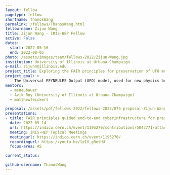 ```yaml
---
layout: fellow
pagetype: fellow
shortname: ThanosWang
permalink: /fellows/ThanosWang.html
fellow-name: Zijun Wang
title: Zijun Wang - IRIS-HEP Fellow
active: False
dates:
  start: 2022-05-16
  end: 2022-08-05
photo: /assets/images/team/fellows-2022/Zijun-Wang.jpg
institution: University of Illinois at Urbana-Champaign
e-mail: zijun4@illinois.edu
project_title: Exploring the FAIR principles for preservation of UFO models
project_goal: >
    The Universal FEYNRULES Output (UFO) model, used for new physics beyond the Standard Model, stores different information of the particle model, in a generator-independent way, into different PYTHON files. This project aims to create a set of tools, guided by the FAIR (Findable, Accessible, Interoperable, and Reusable) Principles, as a bridge among the developers and users of UFO models. For developers, a central, public repository will be published to handle registration and verification of the UFO models, allowing UFO developers to submit and register their model via the git CLI. For user, an API built will be developed to search for UFO models using keywords.
mentors:
  - msneubauer
  - Avik Roy (University of Illinois at Urbana-Champaign)
  - matthewfeickert

proposal: /assets/pdf/fellows-2022/fellows-2022/074-proposal-Zijun-Wang.pdf
presentations:
- title: FAIR principles guided end-to-end cyberinfrastructure for preservation of UFO models
  date: 2022-09-14
  url: https://indico.cern.ch/event/1195270/contributions/5043771/attachments/2508513/4311003/Zijun_Wang_IRIS-HEP_Presentation.pdf
  meeting: IRIS-HEP Topical Meetings
  meetingurl: https://indico.cern.ch/event/1195270/
  recordingurl: https://youtu.be/leIV_gRetHU
  focus-area: AS

current_status:

github-username: ThanosWang
---
```

